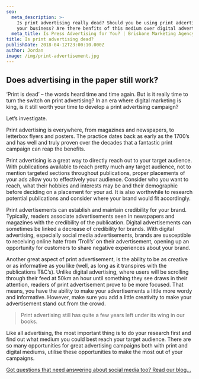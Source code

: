 ```yaml
---
seo:
  meta_description: >-
    Is print advertising really dead? Should you be using print adcertising in
    your business? Are there benfits of this medium over digital advertising?
  meta_title: Is Press Advertising for You? | Brisbane Marketing Agency
title: Is print advertising dead?
publishDate: 2018-04-12T23:00:10.000Z
author: Jordan
image: /img/print-advertisement.jpg
---
```

## Does advertising in the paper still work?

‘Print is dead’ – the words heard time and time again. But is it really time to turn the switch on print advertising? In an era where digital marketing is king, is it still worth your time to develop a print advertising campaign?

Let’s investigate.

Print advertising is everywhere, from magazines and newspapers, to letterbox flyers and posters. The practice dates back as early as the 1700’s and has well and truly proven over the decades that a fantastic print campaign can reap the benefits.

Print advertising is a great way to directly reach out to your target audience. With publications available to reach pretty much any target audience, not to mention targeted sections throughout publications, proper placements of your ads allow you to effectively your audience. Consider who you want to reach, what their hobbies and interests may be and their demographic before deciding on a placement for your ad. It is also worthwhile to research potential publications and consider where your brand would fit accordingly.

Print advertisements can establish and maintain credibility for your brand. Typically, readers associate advertisements seen in newspapers and magazines with the credibility of the publication. Digital advertisements can sometimes be linked a decrease of credibility for brands. With digital advertising, especially social media advertisements, brands are susceptible to receiving online hate from ‘Troll’s’ on their advertisement, opening up an opportunity for customers to share negative experiences about your brand.

Another great aspect of print advertisement, is the ability to be as creative or as informative as you like (well, as long as it transpires with the publications T&C’s). Unlike digital advertising, where users will be scrolling through their feed at 50km an hour until something they see draws in their attention, readers of print advertisement prove to be more focused. That means, you have the ability to make your advertisements a little more wordy and informative. However, make sure you add a little creativity to make your advertisement stand out from the crowd.

> Print advertising still has quite a few years left under its wing in our books.

Like all advertising, the most important thing is to do your research first and find out what medium you could best reach your target audience. There are so many opportunities for great advertising campaigns both with print and digital mediums, utilise these opportunities to make the most out of your campaigns.

[Got questions that need answering about social media too? Read our blog...](https://marketplacestrategysolutions.com.au/blog/which-social-network-best-suits-my-business/)
